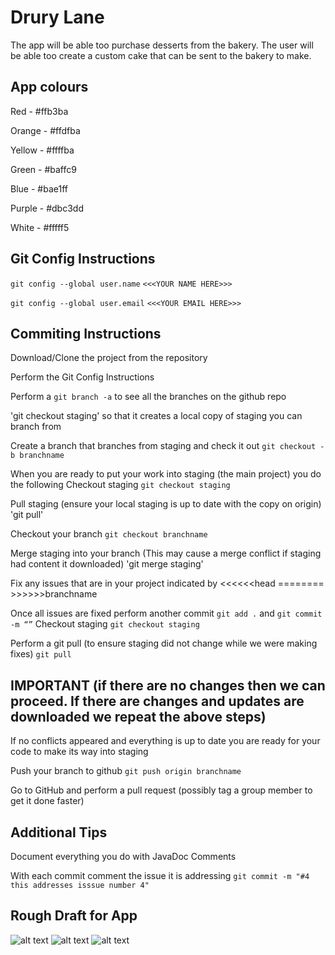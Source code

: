 # Drury Lane 
The app will be able too purchase desserts from the bakery.
The user will be able too create a custom cake that can be sent to the bakery
to make.

## App colours
Red - #ffb3ba

Orange - #ffdfba

Yellow - #ffffba

Green - #baffc9

Blue - #bae1ff

Purple - #dbc3dd

White - #fffff5

## Git Config Instructions
`git config --global user.name` `<<<YOUR NAME HERE>>>`

`git config --global user.email` `<<<YOUR EMAIL HERE>>>`

## Commiting Instructions

Download/Clone the project from the repository

Perform the Git Config Instructions

Perform a `git branch -a` to see all the branches on the github repo

'git checkout staging' so that it creates a local copy of staging you can branch from

Create a branch that branches from staging and check it out `git checkout -b branchname`

When you are ready to put your work into staging (the main project) you do the following
Checkout staging `git checkout staging`

Pull staging (ensure your local staging is up to date with the copy on origin) 'git pull'

Checkout your branch `git checkout branchname`

Merge staging into your branch (This may cause a merge conflict if staging had content it downloaded) 'git merge staging'

Fix any issues that are in your project indicated by <<<<<<head ======== >>>>>>branchname

Once all issues are fixed perform another commit `git add .` and `git commit -m “”`
Checkout staging `git checkout staging`

Perform a git pull (to ensure staging did not change while we were making fixes) `git pull`

##  IMPORTANT (if there are no changes then we can proceed. If there are changes and updates are downloaded we repeat the above steps)

If no conflicts appeared and everything is up to date you are ready for your code to make its way into staging

Push your branch to github  `git push origin branchname`

Go to GitHub and perform a pull request (possibly tag a group member to get it done faster)

## Additional Tips
Document everything you do with JavaDoc Comments

With each commit comment the issue it is addressing `git commit -m "#4 this addresses isssue number 4"`


## Rough Draft for App
![alt text](https://user-images.githubusercontent.com/8884041/33664353-4d05b1c2-da61-11e7-88ec-7023001d7f08.png)
![alt text](https://user-images.githubusercontent.com/8884041/33664354-4d116922-da61-11e7-8f90-bbb583483996.png)
![alt text](https://user-images.githubusercontent.com/8884041/33664354-4d116922-da61-11e7-8f90-bbb583483996.png)
